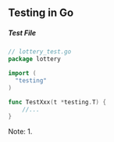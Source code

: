 ## Testing in Go

##### Test File

```Go
// lottery_test.go
package lottery

import (
  "testing"
)

func TestXxx(t *testing.T) {
    //...
}
```

Note:
1. 
